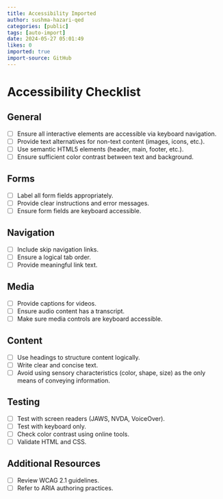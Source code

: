 ```yaml
---
title: Accessibility Imported
author: sushma-hazari-qed
categories: [public]
tags: [auto-import]
date: 2024-05-27 05:01:49 
likes: 0
imported: true
import-source: GitHub
---
```


Accessibility Checklist
=======================

General
-------

- [ ] Ensure all interactive elements are accessible via keyboard navigation.
- [ ] Provide text alternatives for non-text content (images, icons, etc.).
- [ ] Use semantic HTML5 elements (header, main, footer, etc.).
- [ ] Ensure sufficient color contrast between text and background.

Forms
-----

- [ ] Label all form fields appropriately.
- [ ] Provide clear instructions and error messages.
- [ ] Ensure form fields are keyboard accessible.

Navigation
----------

- [ ] Include skip navigation links.
- [ ] Ensure a logical tab order.
- [ ] Provide meaningful link text.

Media
-----

- [ ] Provide captions for videos.
- [ ] Ensure audio content has a transcript.
- [ ] Make sure media controls are keyboard accessible.

Content
-------

- [ ] Use headings to structure content logically.
- [ ] Write clear and concise text.
- [ ] Avoid using sensory characteristics (color, shape, size) as the only means of conveying information.

Testing
-------

- [ ] Test with screen readers (JAWS, NVDA, VoiceOver).
- [ ] Test with keyboard only.
- [ ] Check color contrast using online tools.
- [ ] Validate HTML and CSS.

Additional Resources
--------------------

- [ ] Review WCAG 2.1 guidelines.
- [ ] Refer to ARIA authoring practices.
